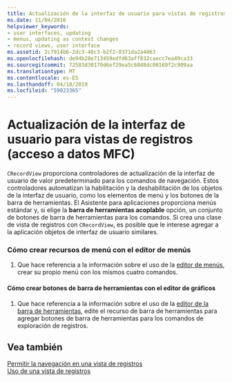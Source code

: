 ```yaml
---
title: Actualización de la interfaz de usuario para vistas de registros (acceso a datos MFC)
ms.date: 11/04/2016
helpviewer_keywords:
- user interfaces, updating
- menus, updating as context changes
- record views, user interface
ms.assetid: 2c7914b6-2dc3-40c3-b2f2-8371da2a4063
ms.openlocfilehash: de94b28e713459edfd63aff832caecc7ea49ca33
ms.sourcegitcommit: 72583d30170d6ef29ea5c6848dc00169f2c909aa
ms.translationtype: MT
ms.contentlocale: es-ES
ms.lasthandoff: 04/18/2019
ms.locfileid: "59023365"
---
```

# <a name="user-interface-updating-for-record-views--mfc-data-access"></a>Actualización de la interfaz de usuario para vistas de registros (acceso a datos MFC)

`CRecordView` proporciona controladores de actualización de la interfaz de usuario de valor predeterminado para los comandos de navegación. Estos controladores automatizan la habilitación y la deshabilitación de los objetos de la interfaz de usuario, como los elementos de menú y los botones de la barra de herramientas. El Asistente para aplicaciones proporciona menús estándar y, si elige la **barra de herramientas acoplable** opción, un conjunto de botones de barra de herramientas para los comandos. Si crea una clase de vista de registros con `CRecordView`, es posible que le interese agregar a la aplicación objetos de interfaz de usuario similares.

### <a name="to-create-menu-resources-with-the-menu-editor"></a>Cómo crear recursos de menú con el editor de menús

1. Que hace referencia a la información sobre el uso de la [editor de menús](../windows/menu-editor.md), crear su propio menú con los mismos cuatro comandos.

#### <a name="to-create-toolbar-buttons-with-the-graphics-editor"></a>Cómo crear botones de barra de herramientas con el editor de gráficos

1. Que hace referencia a la información sobre el uso de la [editor de la barra de herramientas](../windows/toolbar-editor.md), edite el recurso de barra de herramientas para agregar botones de barra de herramientas para los comandos de exploración de registros.

## <a name="see-also"></a>Vea también

[Permitir la navegación en una vista de registros](../data/supporting-navigation-in-a-record-view-mfc-data-access.md)<br/>
[Uso de una vista de registros](../data/using-a-record-view-mfc-data-access.md)